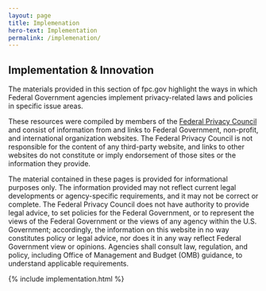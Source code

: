 ```yaml
---
layout: page
title: Implemenation
hero-text: Implementation
permalink: /implemenation/
---
```


## Implementation & Innovation

The materials provided in this section of fpc.gov highlight the ways in which Federal Government agencies implement privacy-related laws and policies in specific issue areas.

These resources were compiled by members of the <a href="{{ site.baseurl}}/federal-privacy-council/">Federal Privacy Council</a> and consist of information from and links to Federal Government, non-profit, and international organization websites. The Federal Privacy Council is not responsible for the content of any third-party website, and links to other websites do not constitute or imply endorsement of those sites or the information they provide.

The material contained in these pages is provided for informational purposes only. The information provided may not reflect current legal developments or agency-specific requirements, and it may not be correct or complete. The Federal Privacy Council does not have authority to provide legal advice, to set policies for the Federal Government, or to represent the views of the Federal Government or the views of any agency within the U.S. Government; accordingly, the information on this website in no way constitutes policy or legal advice, nor does it in any way reflect Federal Government view or opinions. Agencies shall consult law, regulation, and policy, including Office of Management and Budget (OMB) guidance, to understand applicable requirements.

{% include implementation.html %}
